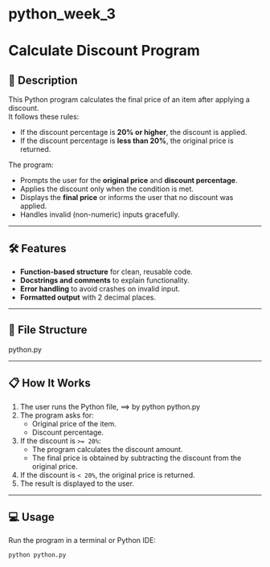 # python_week_3
# Calculate Discount Program

## 📌 Description
This Python program calculates the final price of an item after applying a discount.  
It follows these rules:
- If the discount percentage is **20% or higher**, the discount is applied.
- If the discount percentage is **less than 20%**, the original price is returned.

The program:
- Prompts the user for the **original price** and **discount percentage**.
- Applies the discount only when the condition is met.
- Displays the **final price** or informs the user that no discount was applied.
- Handles invalid (non-numeric) inputs gracefully.

---

## 🛠 Features
- **Function-based structure** for clean, reusable code.
- **Docstrings and comments** to explain functionality.
- **Error handling** to avoid crashes on invalid input.
- **Formatted output** with 2 decimal places.

---

## 📂 File Structure
python.py



---

## 📋 How It Works
1. The user runs the Python file, ==> by python python.py
2. The program asks for:
   - Original price of the item.
   - Discount percentage.
3. If the discount is `>= 20%`:
   - The program calculates the discount amount.
   - The final price is obtained by subtracting the discount from the original price.
4. If the discount is `< 20%`, the original price is returned.
5. The result is displayed to the user.

---

## 💻 Usage
Run the program in a terminal or Python IDE:

```bash
python python.py

